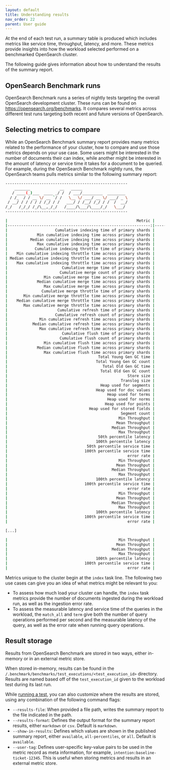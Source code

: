 ```yaml
---
layout: default
title: Understanding results
nav_order: 22
parent: User guide
---
```



At the end of each test run, a summary table is produced which includes metrics like service time, throughput, latency, and more. These metrics provide insights into how the workload selected performed on a benchmarked OpenSearch cluster.

The following guide gives information about how to understand the results of the summary report.

## OpenSearch Benchmark runs

OpenSearch Benchmark runs a series of nightly tests targeting the overall OpenSearch development cluster. These runs can be found on https://opensearch.org/benchmarks. It compares several metrics across different test runs targeting both recent and future versions of OpenSearch.

## Selecting metrics to compare

While an OpenSearch Benchmark summary report provides many metrics related to the performance of your cluster, how to compare and use those metrics depends on your use case. Some users might be interested in the number of documents their can index, while another might be interested in the amount of latency or service time it takes for a document to be queried. For example, during the OpenSearch Benchmark nightly runs, the OpenSearch teams pulls metrics similar to the following summary report:

```bash
------------------------------------------------------
    _______             __   _____
   / ____(_)___  ____ _/ /  / ___/_________  ________
  / /_  / / __ \/ __ `/ /   \__ \/ ___/ __ \/ ___/ _ \
 / __/ / / / / / /_/ / /   ___/ / /__/ /_/ / /  /  __/
/_/   /_/_/ /_/\__,_/_/   /____/\___/\____/_/   \___/
------------------------------------------------------

|                                                         Metric |                                       Task |       Value |   Unit |
|---------------------------------------------------------------:|-------------------------------------------:|------------:|-------:|
|                     Cumulative indexing time of primary shards |                                            |     0.02655 |    min |
|             Min cumulative indexing time across primary shards |                                            |           0 |    min |
|          Median cumulative indexing time across primary shards |                                            |  0.00176667 |    min |
|             Max cumulative indexing time across primary shards |                                            |   0.0140333 |    min |
|            Cumulative indexing throttle time of primary shards |                                            |           0 |    min |
|    Min cumulative indexing throttle time across primary shards |                                            |           0 |    min |
| Median cumulative indexing throttle time across primary shards |                                            |           0 |    min |
|    Max cumulative indexing throttle time across primary shards |                                            |           0 |    min |
|                        Cumulative merge time of primary shards |                                            |   0.0102333 |    min |
|                       Cumulative merge count of primary shards |                                            |           3 |        |
|                Min cumulative merge time across primary shards |                                            |           0 |    min |
|             Median cumulative merge time across primary shards |                                            |           0 |    min |
|                Max cumulative merge time across primary shards |                                            |   0.0102333 |    min |
|               Cumulative merge throttle time of primary shards |                                            |           0 |    min |
|       Min cumulative merge throttle time across primary shards |                                            |           0 |    min |
|    Median cumulative merge throttle time across primary shards |                                            |           0 |    min |
|       Max cumulative merge throttle time across primary shards |                                            |           0 |    min |
|                      Cumulative refresh time of primary shards |                                            |   0.0709333 |    min |
|                     Cumulative refresh count of primary shards |                                            |         118 |        |
|              Min cumulative refresh time across primary shards |                                            |           0 |    min |
|           Median cumulative refresh time across primary shards |                                            |  0.00186667 |    min |
|              Max cumulative refresh time across primary shards |                                            |   0.0511667 |    min |
|                        Cumulative flush time of primary shards |                                            |  0.00963333 |    min |
|                       Cumulative flush count of primary shards |                                            |           4 |        |
|                Min cumulative flush time across primary shards |                                            |           0 |    min |
|             Median cumulative flush time across primary shards |                                            |           0 |    min |
|                Max cumulative flush time across primary shards |                                            |  0.00398333 |    min |
|                                        Total Young Gen GC time |                                            |           0 |      s |
|                                       Total Young Gen GC count |                                            |           0 |        |
|                                          Total Old Gen GC time |                                            |           0 |      s |
|                                         Total Old Gen GC count |                                            |           0 |        |
|                                                     Store size |                                            | 0.000485923 |     GB |
|                                                  Translog size |                                            | 2.01873e-05 |     GB |
|                                         Heap used for segments |                                            |           0 |     MB |
|                                       Heap used for doc values |                                            |           0 |     MB |
|                                            Heap used for terms |                                            |           0 |     MB |
|                                            Heap used for norms |                                            |           0 |     MB |
|                                           Heap used for points |                                            |           0 |     MB |
|                                    Heap used for stored fields |                                            |           0 |     MB |
|                                                  Segment count |                                            |          32 |        |
|                                                 Min Throughput |                                      index |     3008.97 | docs/s |
|                                                Mean Throughput |                                      index |     3008.97 | docs/s |
|                                              Median Throughput |                                      index |     3008.97 | docs/s |
|                                                 Max Throughput |                                      index |     3008.97 | docs/s |
|                                        50th percentile latency |                                      index |     351.059 |     ms |
|                                       100th percentile latency |                                      index |     365.058 |     ms |
|                                   50th percentile service time |                                      index |     351.059 |     ms |
|                                  100th percentile service time |                                      index |     365.058 |     ms |
|                                                     error rate |                                      index |           0 |      % |
|                                                 Min Throughput |                   wait-until-merges-finish |       28.41 |  ops/s |
|                                                Mean Throughput |                   wait-until-merges-finish |       28.41 |  ops/s |
|                                              Median Throughput |                   wait-until-merges-finish |       28.41 |  ops/s |
|                                                 Max Throughput |                   wait-until-merges-finish |       28.41 |  ops/s |
|                                       100th percentile latency |                   wait-until-merges-finish |     34.7088 |     ms |
|                                  100th percentile service time |                   wait-until-merges-finish |     34.7088 |     ms |
|                                                     error rate |                   wait-until-merges-finish |           0 |      % |
|                                                 Min Throughput |                                  match_all |       36.09 |  ops/s |
|                                                Mean Throughput |                                  match_all |       36.09 |  ops/s |
|                                              Median Throughput |                                  match_all |       36.09 |  ops/s |
|                                                 Max Throughput |                                  match_all |       36.09 |  ops/s |
|                                       100th percentile latency |                                  match_all |     35.9822 |     ms |
|                                  100th percentile service time |                                  match_all |     7.93048 |     ms |
|                                                     error rate |                                  match_all |           0 |      % |

[...]

|                                                 Min Throughput |                                       term |        16.1 |  ops/s |
|                                                Mean Throughput |                                       term |        16.1 |  ops/s |
|                                              Median Throughput |                                       term |        16.1 |  ops/s |
|                                                 Max Throughput |                                       term |        16.1 |  ops/s |
|                                       100th percentile latency |                                       term |     131.798 |     ms |
|                                  100th percentile service time |                                       term |     69.5237 |     ms |
|                                                     error rate |                                       term |           0 |      % |
```

Metrics unique to the cluster begin at the `index` task line. The following two use cases can give you an idea of what metrics might be relevant to you:

- To assess how much load your cluster can handle, the `index` task metrics provide the number of documents ingested during the workload run, as well as the ingestion error rate. 
- To assess the measurable latency and service time of the queries in the workload, the `match_all` and `term` give both the number of query operations performed per second and the measurable latency of the query, as well as the error rate when running query operations.


## Result storage

Results from OpenSearch Benchmark are stored in two ways, either in-memory or in an external metric store. 

When stored in-memory, results can be found in the `/.benchmark/benchmarks/test_executions/<test_execution_id>` directory. Results are named based off of the `test_execution_id` given to the workload test during its last run. 

While [running a test](https://opensearch.org/docs/latest/benchmark/reference/commands/execute-test/#general-settings), you can also customize where the results are stored, using any combination of the following command flags:

* `--results-file`: When provided a file path, writes the summary report to the file indicated in the path.
* `--results-format`: Defines the output format for the summary report results, either `markdown` or `csv`. Default is `markdown`.
* `--show-in-results`:  Defines which values are shown in the published summary report, either `available`, `all-percentiles`, or `all`. Default is `available`.
* `--user-tag`: Defines user-specific key-value pairs to be used in the metric record as meta information, for example, `intention:baseline-ticket-12345`. This is useful when storing metrics and results in an external metric store.

